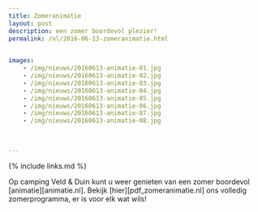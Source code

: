 ```yaml
---
title: Zomeranimatie
layout: post
description: een zomer boordevol plezier!
permalink: /nl/2016-06-13-zomeranimatie.html

    
images: 
    - /img/nieuws/20160613-animatie-01.jpg
    - /img/nieuws/20160613-animatie-02.jpg
    - /img/nieuws/20160613-animatie-03.jpg
    - /img/nieuws/20160613-animatie-04.jpg
    - /img/nieuws/20160613-animatie-05.jpg
    - /img/nieuws/20160613-animatie-06.jpg
    - /img/nieuws/20160613-animatie-07.jpg
    - /img/nieuws/20160613-animatie-08.jpg

    
    
---
```


{% include links.md %}

Op camping Veld & Duin kunt u weer genieten van een zomer boordevol [animatie][animatie.nl]. Bekijk [hier][pdf_zomeranimatie.nl] ons volledig zomerprogramma, er is voor elk wat wils!



